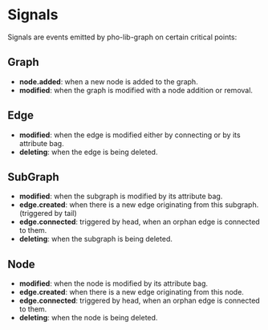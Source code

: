 # Signals

Signals are events emitted by pho-lib-graph on certain critical points:

## Graph
* **node.added**: when a new node is added to the graph.
* **modified**: when the graph is modified with a node addition or removal.

## Edge
* **modified**: when the edge is modified either by connecting or by its attribute bag.
* **deleting**: when the edge is being deleted.

## SubGraph
* **modified**: when the subgraph is modified by its attribute bag.
* **edge.created**: when there is a new edge originating from this subgraph. (triggered by tail)
* **edge.connected**: triggered by head, when an orphan edge is connected to them.
* **deleting**: when the subgraph is being deleted.

## Node
* **modified**: when the node is modified by its attribute bag.
* **edge.created**: when there is a new edge originating from this node.
* **edge.connected**: triggered by head, when an orphan edge is connected to them.
* **deleting**: when the node is being deleted.
